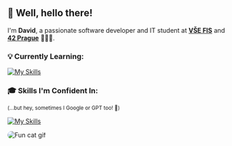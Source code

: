 <h2>👋 Well, hello there!</h2>

I'm **David**, a passionate software developer and IT student at <strong><a href="https://fis.vse.cz" target="_blank">VŠE FIS</a></strong> and <strong><a href="https://www.42prague.com" target="_blank">42 Prague</a></strong> 🧑🏻‍💻.

<h3>💡 Currently Learning:</h3>

[![My Skills](https://skillicons.dev/icons?i=c)](https://skillicons.dev)

<h3>🎓 Skills I'm Confident In:</h3>
<sup>(...but hey, sometimes I Google or GPT too! 🤖)</sup>

[![My Skills](https://skillicons.dev/icons?i=html,css,js,wordpress,bootstrap,jquery,php,nodejs,webpack,py,java,git&perline=6)](https://skillicons.dev)

<img src="https://media.tenor.com/GOj9ZF_-ZOcAAAAM/cat.gif" alt="Fun cat gif" style="border-radius: 10px; max-width: 100%; height: auto;">
